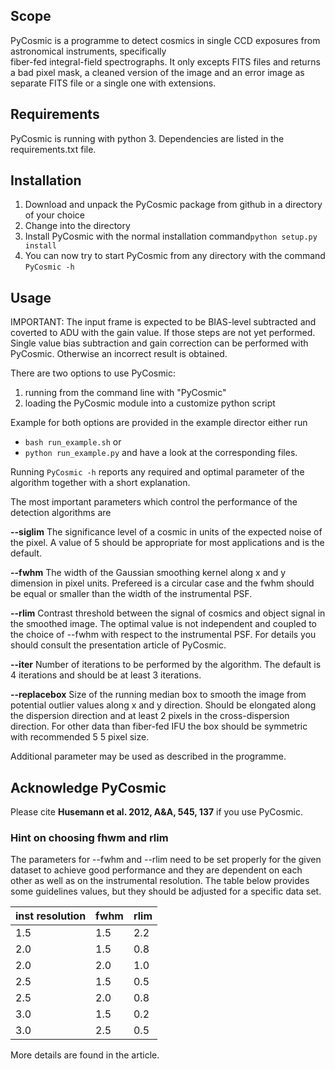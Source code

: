 ## Scope
PyCosmic is a programme to detect cosmics in single CCD exposures from astronomical instruments, specifically  
fiber-fed integral-field spectrographs. It only excepts FITS files and returns a bad pixel mask, 
a cleaned version of the image and an error image as separate FITS file or a single one with extensions.

## Requirements
PyCosmic is running with python 3. Dependencies are listed in the requirements.txt file. 

## Installation
1. Download and unpack the PyCosmic package from github in a directory of your choice 
2. Change into the directory
3. Install PyCosmic with the normal installation command`python setup.py install`
4. You can now try to start PyCosmic from any directory with the command `PyCosmic -h`




## Usage
IMPORTANT: The input frame is expected to be BIAS-level subtracted and coverted to ADU with the gain value. If those
steps are not yet performed. Single value bias subtraction and gain correction can be performed with PyCosmic. 
Otherwise an incorrect result is obtained. 

There are two options to use PyCosmic:
1. running from the command line with "PyCosmic"
2. loading the PyCosmic module into a customize python script

Example for both options are provided in the example director either run
* `bash run_example.sh` or 
* `python run_example.py`
and have a look at the corresponding files. 

Running `PyCosmic -h` reports any required and optimal parameter of the algorithm together with a short explanation. 

The most important parameters which control the performance of the detection algorithms are

**--siglim** The significance level of a cosmic in units of the expected noise of the pixel. 
A value of 5 should be appropriate for most applications and is the default.

**--fwhm**    The width of the Gaussian smoothing kernel along x and y dimension in pixel units. 
Prefereed is a circular case and the fwhm should be equal or smaller than the width of the instrumental PSF.

**--rlim**   Contrast threshold between the signal of cosmics and object signal in the smoothed image. 
The optimal value is not independent and coupled to the choice of --fwhm with respect to the instrumental PSF. 
For details you should consult the presentation article of PyCosmic.

**--iter**  Number of iterations to be performed by the algorithm. The default is 4 iterations and should be 
at least 3 iterations.

**--replacebox** Size of the running median box to smooth the image from potential outlier values along x and y 
direction. Should be elongated along the dispersion direction and at least 2 pixels in the cross-dispersion direction.
For other data than fiber-fed IFU the box should be symmetric with recommended 5 5 pixel size.

Additional parameter may be used as described in the programme.

## Acknowledge PyCosmic
Please cite **Husemann et al. 2012, A&A, 545, 137** if you use PyCosmic. 

### Hint on choosing fhwm and rlim
The parameters for --fwhm and --rlim need to be set properly for the given dataset to achieve good performance 
and they are dependent on each other as well as on the instrumental resolution. The table below provides some 
guidelines values, but they should be adjusted for a specific data set. 

inst resolution | fwhm  | rlim
----------------|-------|----- 
    1.5 |   1.5   | 2.2
    2.0 |   1.5	  |  0.8			
    2.0 |   2.0	  |  1.0					
    2.5 |   1.5   |  0.5
    2.5 |   2.0   |  0.8 
    3.0 |   1.5   |  0.2
    3.0 |   2.5   |  0.5

More details are found in the article.







